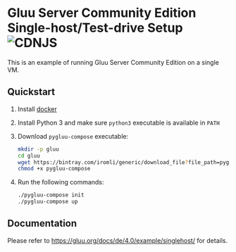 # Gluu Server Community Edition Single-host/Test-drive Setup ![CDNJS](https://img.shields.io/badge/UNDERCONSTRUCTION-red.svg?style=for-the-badge)

This is an example of running Gluu Server Community Edition on a single VM.

## Quickstart

1.  Install [docker](https://docs.docker.com/install/)

1.  Install Python 3 and make sure `python3` executable is available in `PATH`

1.  Download `pygluu-compose` executable:

    ```sh
    mkdir -p gluu
    cd gluu
    wget https://bintray.com/iromli/generic/download_file?file_path=pygluu-compose.pyz -O pygluu-compose
    chmod +x pygluu-compose
    ```

1.  Run the following commands:

    ```sh
    ./pygluu-compose init
    ./pygluu-compose up
    ```

## Documentation

Please refer to https://gluu.org/docs/de/4.0/example/singlehost/ for details.
